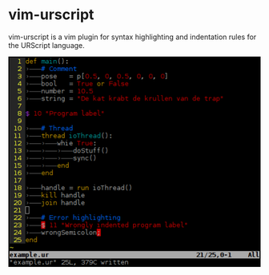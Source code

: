 # vim-urscript

vim-urscript is a vim plugin for syntax highlighting and indentation rules for the URScript language.

![Example script with highlighting](https://github.com/de-vri-es/vim-urscript/raw/master/example.png)
